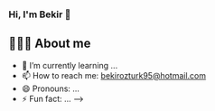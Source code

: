 ### Hi, I'm Bekir 👋

## 👨🏼‍✈️ About me


- 🌱 I’m currently learning ...
- 📫 How to reach me: bekirozturk95@hotmail.com
- 😄 Pronouns: ...
- ⚡ Fun fact: ...
-->

